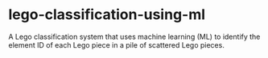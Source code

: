 # lego-classification-using-ml
A Lego classification system that uses machine learning (ML) to identify the element ID of each Lego piece in a pile of scattered Lego pieces.
